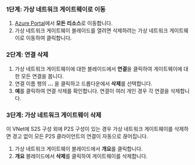 ### 1단계: 가상 네트워크 게이트웨이로 이동
<a id="step-1-navigate-to-the-virtual-network-gateway" class="xliff"></a>

1. [Azure Portal](https://portal.azure.com)에서 **모든 리소스**로 이동합니다. 
2. 가상 네트워크 게이트웨이 블레이드를 열려면 삭제하려는 가상 네트워크 게이트웨이로 이동하여 클릭합니다.

### 2단계: 연결 삭제
<a id="step-2-delete-connections" class="xliff"></a>

1. 가상 네트워크 게이트웨이에 대한 블레이드에서 **연결**을 클릭하여 게이트웨이에 대한 모든 연결을 봅니다.
2. 연결 이름 행의 **...** 을 클릭하고 드롭다운에서 **삭제**를 선택합니다.
3. **예**를 클릭하여 연결 삭제를 확인합니다. 연결이 여러 개인 경우 각 연결을 삭제합니다.

### 3단계: 가상 네트워크 게이트웨이 삭제
<a id="step-3-delete-the-virtual-network-gateway" class="xliff"></a>

이 VNet에 S2S 구성 외에 P2S 구성이 있는 경우 가상 네트워크 게이트웨이를 삭제하면 경고 없이 모든 P2S 클라이언트의 연결이 자동으로 끊어집니다.

1. 가상 네트워크 게이트웨이 블레이드에서 **개요**를 클릭합니다.
2. **개요** 블레이드에서 **삭제**를 클릭하여 게이트웨이를 삭제합니다.
